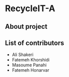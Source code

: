 # RecycleIT-A

## About project

## List of contributors
- Ali Shakeri
- Fatemeh Khorshidi
- Masoume Panahi
- Fatemeh Honarvar
